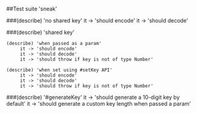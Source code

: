 ##Test suite 'sneak'

###(describe) 'no shared key'
	 it -> 'should encode'
	 it -> 'should decode'

###(describe) 'shared key'

	(describe) 'when passed as a param'
		 it -> 'should encode'
		 it -> 'should decode'
		 it -> 'should throw if key is not of type Number'

	(describe) 'when set using #setKey API'
		 it -> 'should encode'
		 it -> 'should decode'
		 it -> 'should throw if key is not of type Number'

###(describe) '#generateKey'
	 it -> 'should generate a 10-digit key by default'
	 it -> 'should generate a custom key length when passed a param'